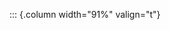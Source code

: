 <!-- Copyright (C) 2024  Kevin Sandom -->
<!-- Begin a new column of width 91%. -->

::: {.column width="91%" valign="t"}
